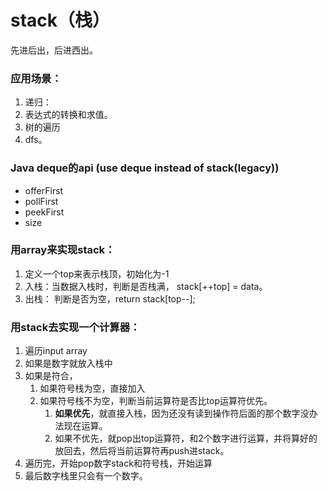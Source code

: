 # stack（栈）

先进后出，后进西出。

### 应用场景：

1. 递归：
2. 表达式的转换和求值。
3. 树的遍历
4. dfs。

### Java deque的api \(use deque instead of stack\(legacy\)\)

* offerFirst
* pollFirst
* peekFirst
* size

### 用array来实现stack：

1. 定义一个top来表示栈顶，初始化为-1 
2. 入栈：当数据入栈时，判断是否栈满， stack\[++top\] = data。
3. 出栈： 判断是否为空，return stack\[top--\];

### 用stack去实现一个计算器：

1.   遍历input array
2. 如果是数字就放入栈中
3. 如果是符合， 
   1. 如果符号栈为空，直接加入
   2. 如果符号栈不为空，判断当前运算符是否比top运算符优先。
      1. **如果优先**，就直接入栈，因为还没有读到操作符后面的那个数字没办法现在运算。
      2. 如果不优先，就pop出top运算符，和2个数字进行运算，并将算好的放回去，然后将当前运算符再push进stack。
4. 遍历完，开始pop数字stack和符号栈，开始运算
5. 最后数字栈里只会有一个数字。 

